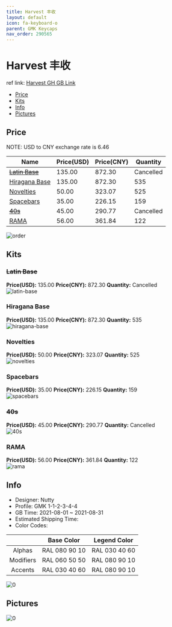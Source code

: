 ```yaml
---
title: Harvest 丰收
layout: default
icon: fa-keyboard-o
parent: GMK Keycaps
nav_order: 290565
---
```


# Harvest 丰收

ref link: [Harvest GH GB Link]()

* [Price](#price)
* [Kits](#kits)
* [Info](#info)
* [Pictures](#pictures)

## Price

NOTE: USD to CNY exchange rate is 6.46

| Name          | Price(USD)   |  Price(CNY) | Quantity |
| ------------- | ------------ |  ---------- | -------- |
|[~~Latin Base~~](#latin-base)|135.00|872.30|Cancelled|
|[Hiragana Base](#hiragana-base)|135.00|872.30|535|
|[Novelties](#novelties)|50.00|323.07|525|
|[Spacebars](#spacebars)|35.00|226.15|159|
|[~~40s~~](#40s)|45.00|290.77|Cancelled|
|[RAMA](#rama)|56.00|361.84|122|

<img src="{{ 'assets/images/gmk-keycaps/Harvest/order.png' | relative_url }}" alt="order" class="image featured">

## Kits
### ~~Latin Base~~  
**Price(USD):** 135.00	**Price(CNY):** 872.30	**Quantity:** Cancelled  
<img src="{{ 'assets/images/gmk-keycaps/Harvest/kits_pics/latin-base.jpg' | relative_url }}" alt="latin-base" class="image featured">

### Hiragana Base  
**Price(USD):** 135.00	**Price(CNY):** 872.30	**Quantity:** 535  
<img src="{{ 'assets/images/gmk-keycaps/Harvest/kits_pics/hiragana-base.jpg' | relative_url }}" alt="hiragana-base" class="image featured">

### Novelties  
**Price(USD):** 50.00	**Price(CNY):** 323.07	**Quantity:** 525  
<img src="{{ 'assets/images/gmk-keycaps/Harvest/kits_pics/novelties.png' | relative_url }}" alt="novelties" class="image featured">

### Spacebars  
**Price(USD):** 35.00	**Price(CNY):** 226.15	**Quantity:** 159  
<img src="{{ 'assets/images/gmk-keycaps/Harvest/kits_pics/spacebars.jpg' | relative_url }}" alt="spacebars" class="image featured">

### ~~40s~~  
**Price(USD):** 45.00	**Price(CNY):** 290.77	**Quantity:** Cancelled  
<img src="{{ 'assets/images/gmk-keycaps/Harvest/kits_pics/40s.jpg' | relative_url }}" alt="40s" class="image featured">

### RAMA  
**Price(USD):** 56.00	**Price(CNY):** 361.84	**Quantity:** 122  
<img src="{{ 'assets/images/gmk-keycaps/Harvest/kits_pics/rama.png' | relative_url }}" alt="rama" class="image featured">

## Info
* Designer: Nutty  
* Profile: GMK 1-1-2-3-4-4  
* GB Time: 2021-08-01 ~ 2021-08-31  
* Estimated Shipping Time:   
* Color Codes:  

| |Base Color     | Legend Color
| :-------------: | :-------------: | :------------:
|Alphas|RAL 080 90 10|RAL 030 40 60
|Modifiers|RAL 060 50 50|RAL 080 90 10
|Accents|RAL 030 40 60|RAL 080 90 10

<img src="{{ 'assets/images/gmk-keycaps/Harvest/0.png' | relative_url }}" alt="0" class="image featured">

## Pictures  
<img src="{{ 'assets/images/gmk-keycaps/Harvest/rendering_pics/0.jpg' | relative_url }}" alt="0" class="image featured">
